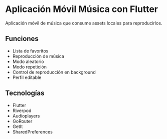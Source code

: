 # Aplicación Móvil Música con Flutter
Aplicación móvil de música que consume assets locales para reproducirlos.

## Funciones
- Lista de favoritos
- Reproducción de música
- Modo aleatorio
- Modo repetición
- Control de reproducción en background
- Perfil editable
## Tecnologías
- Flutter
- Riverpod
- Audioplayers
- GoRouter
- GetIt
- SharedPreferences
